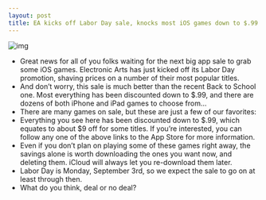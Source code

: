 ```yaml
---
layout: post
title: EA kicks off Labor Day sale, knocks most iOS games down to $.99
---
```

![img](http://media.idownloadblog.com/wp-content/uploads/2012/08/labor-day-sale.jpg)
* Great news for all of you folks waiting for the next big app sale to grab some iOS games. Electronic Arts has just kicked off its Labor Day promotion, shaving prices on a number of their most popular titles.
* And don’t worry, this sale is much better than the recent Back to School one. Most everything has been discounted down to $.99, and there are dozens of both iPhone and iPad games to choose from…
* There are many games on sale, but these are just a few of our favorites:
* Everything you see here has been discounted down to $.99, which equates to about $9 off for some titles. If you’re interested, you can follow any one of the above links to the App Store for more information.
* Even if you don’t plan on playing some of these games right away, the savings alone is worth downloading the ones you want now, and deleting them. iCloud will always let you re-download them later.
* Labor Day is Monday, September 3rd, so we expect the sale to go on at least through then.
* What do you think, deal or no deal?

